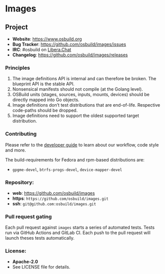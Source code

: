 Images
======

## Project

 * **Website**: https://www.osbuild.org
 * **Bug Tracker**: https://github.com/osbuild/images/issues
 * **IRC**: #osbuild on [Libera.Chat](https://libera.chat/)
 * **Changelog**: https://github.com/osbuild/images/releases

### Principles
1. The image definitions API is internal and can therefore be broken. The blueprint API is the stable API.
2. Nonsensical manifests should not compile (at the Golang level).
3. OSBuild units (stages, sources, inputs, mounts, devices) should be directly mapped into Go objects.
4. Image definitions don’t test distributions that are end-of-life. Respective code-paths should be dropped.
5. Image definitions need to support the oldest supported target distribution.

### Contributing

Please refer to the [developer guide](https://www.osbuild.org/docs/developer-guide/index) to learn about our workflow, code style and more.

The build-requirements for Fedora and rpm-based distributions are:
- `gpgme-devel`, `btrfs-progs-devel`, `device-mapper-devel`

### Repository:

 - **web**:   https://github.com/osbuild/images
 - **https**: `https://github.com/osbuild/images.git`
 - **ssh**:   `git@github.com:osbuild/images.git`

### Pull request gating

Each pull request against `images` starts a series of automated
tests. Tests run via GitHub Actions and GitLab CI. Each push to the pull request
will launch theses tests automatically.

### License:

 - **Apache-2.0**
 - See LICENSE file for details.
